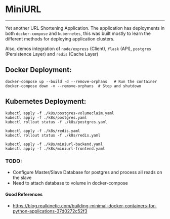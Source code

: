 # MiniURL

----

Yet another URL Shortening Application.
The application has deployments in both `docker-compose` and `kubernetes`, this was built mostly to learn the different methods for deploying application clusters.

Also, demos integration of `node/express` (Client), `flask` (API), `postgres` (Persistence Layer) and `redis` (Cache Layer) 

## Docker Deployment:
```
docker-compose up --build -d --remove-orphans   # Run the container
docker-compose down -v --remove-orphans  # Stop and shutdown
``` 
## Kubernetes Deployment:
```
kubectl apply -f ./k8s/postgres-volumeclaim.yaml
kubectl apply -f ./k8s/postgres.yaml
kubectl rollout status -f ./k8s/postgres.yaml

kubectl apply -f ./k8s/redis.yaml
kubectl rollout status -f ./k8s/redis.yaml

kubectl apply -f ./k8s/miniurl-backend.yaml
kubectl apply -f ./k8s/miniurl-frontend.yaml
```

### TODO:
 - Configure Master/Slave Database for postgres and process all reads on the slave 
 - Need to attach database to volume in docker-compose
 


#### Good References 
 - https://blog.realkinetic.com/building-minimal-docker-containers-for-python-applications-37d0272c52f3
